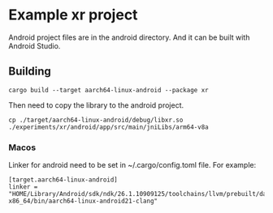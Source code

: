 # Example xr project

Android project files are in the android directory. And it can be built with Android Studio.

## Building

```
cargo build --target aarch64-linux-android --package xr
```
Then need to copy the library to the android project.
```
cp ./target/aarch64-linux-android/debug/libxr.so ./experiments/xr/android/app/src/main/jniLibs/arm64-v8a
```

### Macos

Linker for android need to be set in ~/.cargo/config.toml file. For example:
```
[target.aarch64-linux-android]
linker = "HOME/Library/Android/sdk/ndk/26.1.10909125/toolchains/llvm/prebuilt/darwin-x86_64/bin/aarch64-linux-android21-clang"
```